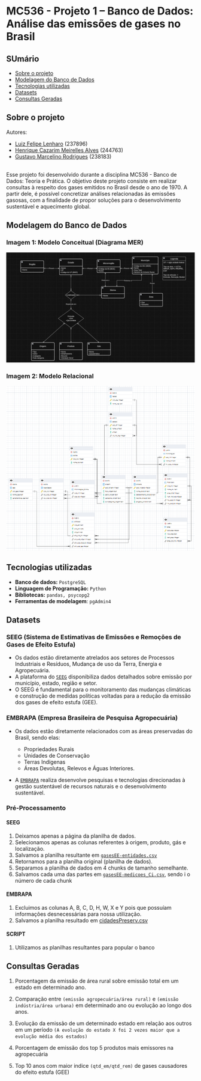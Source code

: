 # MC536 - Projeto 1 – Banco de Dados: Análise das emissões de gases no Brasil 

## SUmário
* [Sobre o projeto](#sobre-o-projeto)
* [Modelagem do Banco de Dados](#modelagem-do-banco-de-dados)
* [Tecnologias utilizadas](#tecnologias-utilizadas)
* [Datasets](#datasets)
* [Consultas Geradas](#consultas-geradas)

## Sobre o projeto
Autores:
* [Luiz Felipe Lenharo](https://github.com/luizlenharo) (237896)
* [Henrique Cazarim Meirelles Alves](https://github.com/cazarimh) (244763)
* [Gustavo Marcelino Rodrigues](https://github.com/gustavomrodrigues) (238183)

<br>Esse projeto foi desenvolvido durante a disciplina MC536 - Banco de Dados: Teoria e Prática. O objetivo deste projeto consiste em realizar consultas 
à respeito dos gases emitidos no Brasil desde o ano de 1970. A partir dele, é possível concretizar análises relacionadas às emissões gasosas, com a finalidade de propor soluções para o desenvolvimento sustentável e aquecimento global.

## Modelagem do Banco de Dados
### Imagem 1: Modelo Conceitual (Diagrama MER)
![](https://github.com/luizlenharo/MC536/blob/main/models/modeloConceitual.jpg)

### Imagem 2: Modelo Relacional
![](https://github.com/luizlenharo/MC536/blob/main/models/modeloRelacional.png)

## Tecnologias utilizadas
* **Banco de dados:** `PostgreSQL`  
* **Linguagem de Programação:** `Python`  
* **Bibliotecas:** `pandas, psycopg2`  
* **Ferramentas de modelagem**: `pgAdmin4`

## Datasets
### SEEG (Sistema de Estimativas de Emissões e Remoções de Gases de Efeito Estufa)
* Os dados estão diretamente atrelados aos setores de Processos Industriais e Resíduos, Mudança de uso da Terra, Energia e Agropecuária.
* A plataforma do [`SEEG`](https://seeg.eco.br/dados/) disponibiliza dados detalhados sobre emissão por município, estado, região e setor.
* O SEEG é fundamental para o monitoramento das mudanças climáticas e construção de medidas políticas voltadas para a redução da emissão dos gases de efeito estufa (GEE).

### EMBRAPA (Empresa Brasileira de Pesquisa Agropecuária)
* Os dados estão diretamente relacionados com as áreas preservadas do Brasil, sendo elas: 
    * Propriedades Rurais
    * Unidades de Conservação
    * Terras Indígenas
    * Áreas Devolutas, Relevos e Águas Interiores.

* A [`EMBRAPA`](https://geoinfo.dados.embrapa.br/metadados/srv/por/catalog.search#/metadata/61e66efd-7757-4d78-84b9-c3047a8bbc70) realiza desenvolve pesquisas e tecnologias direcionadas à gestão sustentável de recursos naturais e o desenvolvimento sustentável.

### Pré-Processamento 
#### SEEG
1. Deixamos apenas a página da planilha de dados.
2. Selecionamos apenas as colunas referentes à origem, produto, gás e localização.
3. Salvamos a planilha resultante em [`gasesEE-entidades.csv`](https://github.com/luizlenharo/MC536/blob/main/dataset/gasesEE-entidades.csv)
4. Retornamos para a planilha original (planilha de dados).
5. Separamos a planilha de dados em 4 chunks de tamanho semelhante.
6. Salvamos cada uma das partes em [`gasesEE-medicoes_Ci.csv`](https://github.com/luizlenharo/MC536/tree/main/dataset), sendo i o número de cada chunk

#### EMBRAPA
1. Excluimos as colunas A, B, C, D, H, W, X e Y pois que possuíam informações desnecessárias para nossa utilização.
2. Salvamos a planilha resultado em [cidadesPreserv.csv](https://github.com/luizlenharo/MC536/blob/main/dataset/cidadesPreserv.csv)

#### SCRIPT
1. Utilizamos as planilhas resultantes para popular o banco

## Consultas Geradas

1. Porcentagem da emissão de área rural sobre emissão total em um estado em determinado ano.

2. Comparação entre `(emissão agropecuária/área rural)` e `(emissão indústria/área urbana)` em determinado ano ou evolução ao longo dos anos.

3. Evolução da emissão de um determinado estado em relação aos outros em um período `(A evolução do estado X foi 2 vezes maior que a evolução média dos estados)`

4. Porcentagem de emissão dos top 5 produtos mais emissores na agropecuária

5. Top 10 anos com maior indice `(qtd_em/qtd_rem)` de gases causadores do efeito estufa (GEE)

